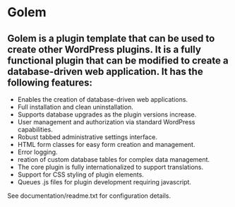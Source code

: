 Golem
=====

## Golem is a plugin template that can be used to create other WordPress plugins. It is a fully functional plugin that can be modified to create a database-driven web application. It has the following features:

* Enables the creation of database-driven web applications.
* Full installation and clean uninstallation.
* Supports database upgrades as the plugin versions increase.
* User management and authorization via standard WordPress capabilities.
* Robust tabbed administrative settings interface.
* HTML form classes for easy form creation and management.
* Error logging.
* reation of custom database tables for complex data management.
* The core plugin is fully internationalized to support translations.
* Support for CSS styling of plugin elements.
* Queues .js files for plugin development requiring javascript.

See documentation/readme.txt for configuration details.